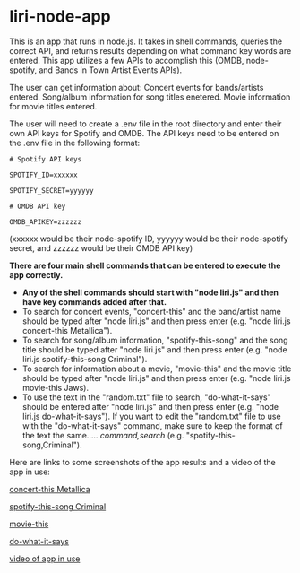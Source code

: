 # liri-node-app

This is an app that runs in node.js. It takes in shell commands, queries the correct API, and returns results depending on what command key words are entered. This app utilizes a few APIs to accomplish this (OMDB, node-spotify, and Bands in Town Artist Events APIs).

The user can get information about:
Concert events for bands/artists entered.
Song/album information for song titles enetered.
Movie information for movie titles entered.

The user will need to create a .env file in the root directory and enter their own API keys for Spotify and OMDB.
The API keys need to be entered on the .env file in the following format:

```
# Spotify API keys

SPOTIFY_ID=xxxxxx

SPOTIFY_SECRET=yyyyyy

# OMDB API key

OMDB_APIKEY=zzzzzz
```

(xxxxxx would be their node-spotify ID, yyyyyy would be their node-spotify secret, and zzzzzz would be their OMDB API key)

**There are four main shell commands that can be entered to execute the app correctly.**

- **Any of the shell commands should start with "node liri.js" and then have key commands added after that.**
- To search for concert events, "concert-this" and the band/artist name should be typed after "node liri.js" and then press enter (e.g. "node liri.js concert-this Metallica").
- To search for song/album information, "spotify-this-song" and the song title should be typed after "node liri.js" and then press enter (e.g. "node liri.js spotify-this-song Criminal").
- To search for information about a movie, "movie-this" and the movie title should be typed after "node liri.js" and then press enter (e.g. "node liri.js movie-this Jaws).
- To use the text in the "random.txt" file to search, "do-what-it-says" should be entered after "node liri.js" and then press enter (e.g. "node liri.js do-what-it-says").
  If you want to edit the "random.txt" file to use with the "do-what-it-says" command, make sure to keep the format of the text the same..... _command,search_ (e.g. "spotify-this-song,Criminal").

Here are links to some screenshots of the app results and a video of the app in use:

[concert-this Metallica](https://github.com/aaron-G18/liri-node-app/blob/master/images/concert-this%20Metallica.png)

[spotify-this-song Criminal](https://github.com/aaron-G18/liri-node-app/blob/master/images/spotify-this-song%20Criminal.png)

[movie-this](https://github.com/aaron-G18/liri-node-app/blob/master/images/movie-this%20Jaws.png)

[do-what-it-says](https://github.com/aaron-G18/liri-node-app/blob/master/images/do-what-it-says.png)

[video of app in use](https://github.com/aaron-G18/liri-node-app/blob/master/images/screen%20reording%20of%20liri%20app.mov)
